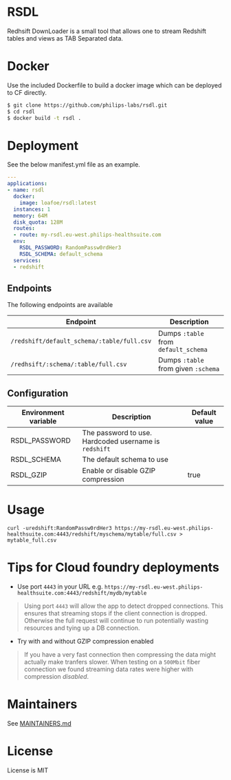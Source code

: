 # RSDL
Redhsift DownLoader is a small tool that allows one to stream
Redshift tables and views as TAB Separated data. 

# Docker
Use the included Dockerfile to build a docker image which can be deployed to CF directly.

```bash
$ git clone https://github.com/philips-labs/rsdl.git
$ cd rsdl
$ docker build -t rsdl .
```

# Deployment
See the below manifest.yml file as an example. 

```yaml
---
applications:
- name: rsdl
  docker:
    image: loafoe/rsdl:latest
  instances: 1
  memory: 64M
  disk_quota: 128M
  routes:
  - route: my-rsdl.eu-west.philips-healthsuite.com
  env:
    RSDL_PASSWORD: RandomPassw0rdHer3
    RSDL_SCHEMA: default_schema
  services:
  - redshift
```

## Endpoints
The following endpoints are available

| Endpoint | Description |
|----------|-------------|
| `/redshift/default_schema/:table/full.csv` | Dumps `:table` from `default_schema` |
| `/redhsift/:schema/:table/full.csv` | Dumps `:table` from given `:schema`

## Configuration

| Environment variable | Description | Default value |
|----------------------|-------------|---------|
| RSDL_PASSWORD | The password to use. Hardcoded username is `redshift` |
| RSDL_SCHEMA | The default schema to use ||
| RSDL_GZIP | Enable or disable GZIP compression | true |
 
# Usage
 
 ```shell script
curl -uredshift:RandomPassw0rdHer3 https://my-rsdl.eu-west.philips-healthsuite.com:4443/redshift/myschema/mytable/full.csv > mytable_full.csv
```
# Tips for Cloud foundry deployments

* Use port `4443` in your URL e.g. `https://my-rsdl.eu-west.philips-healthsuite.com:4443/redshift/mydb/mytable`
> Using port `4443` will allow the app to detect dropped connections. This ensures that streaming stops if the client connection is dropped. Otherwise the full request will continue to run potentially wasting resources and tying up a DB connection.

* Try with and without GZIP compression enabled
> If you have a very fast connection then compressing the data might actually make tranfers slower. When testing on a `500Mbit` fiber connection we found streaming data rates were higher with compression *disabled*.

  
# Maintainers
See [MAINTAINERS.md](MAINTAINERS.md)

# License
License is MIT


